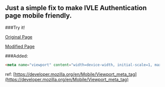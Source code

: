 ## Just a simple fix to make IVLE Authentication page mobile friendly.

###Try it!

[Original Page](http://dl.dropbox.com/u/24733998/original.html)

[Modified Page](http://dl.dropbox.com/u/24733998/modified.html)

###Added:

```html
<meta name="viewport" content="width=device-width, initial-scale=1, maximum-scale=1">
```
ref: [https://developer.mozilla.org/en/Mobile/Viewport_meta_tag](https://developer.mozilla.org/en/Mobile/Viewport_meta_tag)